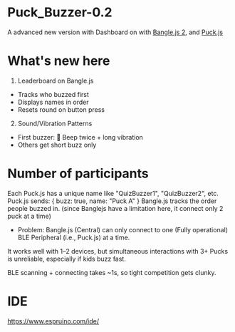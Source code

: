 # Puck_Buzzer-0.2
A advanced new version with Dashboard on with [Bangle.js 2](https://www.espruino.com/Bangle.js2), and [Puck.js](https://www.espruino.com/Puck.js)

# What's new here
1. Leaderboard on Bangle.js

- Tracks who buzzed first
- Displays names in order
- Resets round on button press

2. Sound/Vibration Patterns

- First buzzer: 🎵 Beep twice + long vibration
- Others get short buzz only

# Number of participants
Each Puck.js has a unique name like "QuizBuzzer1", "QuizBuzzer2", etc.
Puck.js sends: { buzz: true, name: "Puck A" }
Bangle.js tracks the order people buzzed in.
(since Banglejs have a limitation here, it connect only 2 puck at a time)

- Problem: 
Bangle.js (Central) can only connect to one (Fully operational) BLE Peripheral (i.e., Puck.js) at a time.

It works well with 1–2 devices, but simultaneous interactions with 3+ Pucks is unreliable, especially if kids buzz fast.

BLE scanning + connecting takes ~1s, so tight competition gets clunky.

# IDE
https://www.espruino.com/ide/



